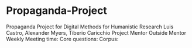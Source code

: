 # Propaganda-Project
Propaganda Project for Digital Methods for Humanistic Research
Luis Castro, Alexander Myers, Tiberio Caricchio
Project Mentor
Outside Mentor
Weekly Meeting time:
Core questions:
Corpus:
